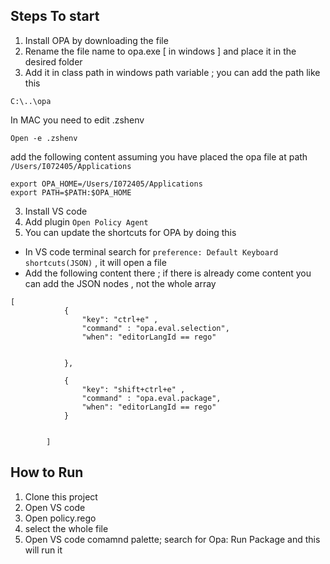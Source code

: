 ## Steps To start
1. Install OPA by downloading the file
2. Rename the file name to opa.exe [ in windows ] and place it in the desired folder 
2. Add it in class path in windows path variable ; you can add the path like this 
```
C:\..\opa
```
In MAC you need to edit .zshenv 
````
Open -e .zshenv
````
add the following content assuming you have placed the opa file at path `/Users/I072405/Applications`
````
export OPA_HOME=/Users/I072405/Applications
export PATH=$PATH:$OPA_HOME
````
3. Install VS code 
4. Add plugin `Open Policy Agent`
5. You can update the shortcuts for OPA by doing this
* In VS code terminal search for `preference: Default Keyboard shortcuts(JSON)` , it will open a file
* Add the following content there  ; if there is already come content you can add the JSON nodes , not the whole array
````
[
    	    {
    	        "key": "ctrl+e" ,
    	        "command" : "opa.eval.selection",
    	        "when": "editorLangId == rego"
    	     
    	    
    	    },
    	
    	    {
    	        "key": "shift+ctrl+e" ,
    	        "command" : "opa.eval.package",
    	        "when": "editorLangId == rego"
    	    }
    	    
    	
    	]
````

## How to Run
1. Clone this project 
2. Open VS code 
3. Open policy.rego
4. select the whole file 
5. Open VS code comamnd palette; search for Opa: Run Package and this will run it